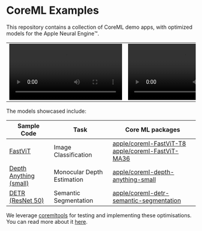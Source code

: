 # CoreML Examples

This repository contains a collection of CoreML demo apps, with optimized models for the Apple Neural Engine™️.

||||
| ------------- | ------------- |  ------------- |
| <video src="https://github.com/huggingface/coreml-examples/assets/1177582/b1e8ee23-90a0-403a-ab15-a57d55959ce7">  | <video src="https://github.com/FL33TW00D/coreml-examples/assets/45471420/a457c007-2d27-4bf0-9cb0-e1e0c298732a">|<video src="https://github.com/huggingface/coreml-examples/assets/1177582/6cc4c180-c345-45b3-9a6b-a18f078df251">|

The models showcased include:

| Sample Code                                                | Task                       | Core ML packages                                                                                                                                                |
|------------------------------------------------------------|----------------------------|-----------------------------------------------------------------------------------------------------------------------------------------------------------------|
| [FastViT](FastViTSample/README.md)                         | Image Classification       | [ apple/coreml-FastViT-T8 ]( https://huggingface.co/apple/coreml-FastViT-T8 ) [ apple/coreml-FastViT-MA36 ]( https://huggingface.co/apple/coreml-FastViT-MA36 ) |
| [Depth Anything (small)](depth-anything-example/README.md) | Monocular Depth Estimation | [apple/coreml-depth-anything-small](https://huggingface.co/apple/coreml-depth-anything-small)                                                                   |
| [DETR (ResNet 50)](SemanticSegmentationSample/README.md)   | Semantic Segmentation      | [ apple/coreml-detr-semantic-segmentation ]( https://huggingface.co/apple/coreml-detr-semantic-segmentation )                                                   |


We leverage [coremltools](https://github.com/apple/coremltools) for testing and implementing these optimisations. You can read more about it [here](https://apple.github.io/coremltools/docs-guides/source/opt-palettization-api.html).
